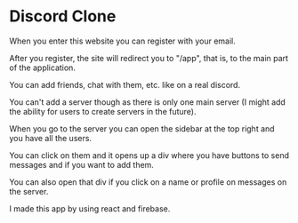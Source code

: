 # Discord Clone

When you enter this website you can register with your email.

After you register, the site will redirect you to "/app", that is, to the main part of the application.

You can add friends, chat with them, etc. like on a real discord.

You can't add a server though as there is only one main server (I might add the ability for users to create servers in the future).

When you go to the server you can open the sidebar at the top right and you have all the users.

You can click on them and it opens up a div where you have buttons to send messages and if you want to add them.

You can also open that div if you click on a name or profile on messages on the server.

I made this app by using react and firebase.